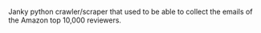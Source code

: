 Janky python crawler/scraper that used to be able to collect the emails of the Amazon top 10,000 reviewers.